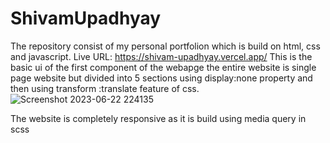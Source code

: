 # ShivamUpadhyay

The repository consist of my personal portfolion which is build on html, css and javascript.
Live URL: https://shivam-upadhyay.vercel.app/
This is the basic ui of the first component of the webapge the entire website is single page website but divided into 5 sections using display:none property and then using transform :translate feature of css.![Screenshot 2023-06-22 224135](https://github.com/Shivu2105/ShivamUpadhyay/assets/107789515/9aa65da5-729a-496a-9f5a-0f1be0b786a4)

The website is completely responsive as it is build using media query in scss

